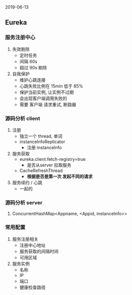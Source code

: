 2019-06-13

## Eureka

### 服务注册中心
1. 失效剔除
    - 定时任务
    - 间隔 60s
    - 超过 90s 剔除
2. 自我保护
    - 维护心跳连接
    - 心跳失败比例在 15min 低于 85% 
    - 保护当前实例, 让实例不过期
    - 会出现客户端调用失败的
    - 需要 客户端 请求重试, 断路器
    
### 源码分析 client
1. 注册
    - 独立一个 thread, 单词
    - instanceInfoReplicator
        - 注册 instanceInfo
2. 服务获取
    - eureka.client.fetch-registry=true
        - 是否从server 拉取服务
    - CacheRefreshThread
        - **根据是否是第一次 发起不同的请求**
3. 服务续约 / 心跳
    - 一起的

### 源码分析 server
1. ConcurrentHashMap<Appname, <Appid, instanceInfo>>

### 常用配置
1. 服务注册相关
    - 注册中心地址
    - 服务获取的间隔时间
    - 可用区域
2. 服务实例
    - 名称
    - IP
    - 端口
    - 健康检查路径